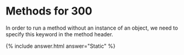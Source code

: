 # Methods for 300

In order to run a method without an instance of an object, we need to
specify this keyword in the method header.

{% include answer.html answer="Static" %}
